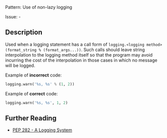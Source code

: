 Pattern: Use of non-lazy logging

Issue: -

## Description

Used when a logging statement has a call form of `logging.<logging method>(format_string % (format_args...))`. Such calls should leave string interpolation to the logging method itself so that the program may avoid incurring the cost of the interpolation in those cases in which no message will be logged.


Example of **incorrect** code:

```python
logging.warn('%s, %s' % (1, 2))
```

Example of **correct** code:

```python
logging.warn('%s, %s', 1, 2)
```

## Further Reading

* [PEP 282 - A Logging System](http://www.python.org/dev/peps/pep-0282)
